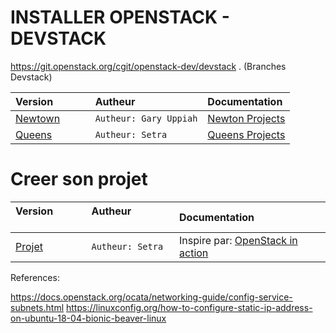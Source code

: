 # INSTALLER OPENSTACK - DEVSTACK 


https://git.openstack.org/cgit/openstack-dev/devstack . (Branches Devstack)

| Version              | Autheur                | Documentation                                                      |
|:---------------------|:-----------------------|:-------------------------------------------------------------------|
|[Newtown](./newton)   | `Autheur: Gary Uppiah` | [Newton Projects](https://docs.openstack.org/newton/projects.html) |
|[Queens](./queens)    | `Autheur: Setra`       | [Queens Projects](https://docs.openstack.org/queens/projects.html) |

# Creer son projet

| Version              | Autheur                | Documentation                                                      |
|:---------------------|:-----------------------|:-------------------------------------------------------------------|
|[Projet](./projet)    | `Autheur: Setra`       | Inspire par: [OpenStack in action](https://www.manning.com/books/openstack-in-action) |


References:

https://docs.openstack.org/ocata/networking-guide/config-service-subnets.html
https://linuxconfig.org/how-to-configure-static-ip-address-on-ubuntu-18-04-bionic-beaver-linux
